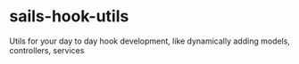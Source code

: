# sails-hook-utils
Utils for your day to day hook development, like dynamically adding models, controllers, services
